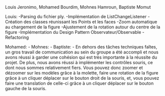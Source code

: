 Louis Jeronimo, Mohamed Bourdim, Mohnes Hamroun, Baptiste Momut

Louis:
     -Parsing du fichier ply.
     -Implémentation de ListChangeListener
     -Création des classes réunissant les Points et les faces
     -Zoom automatique au chargement de la figure
     -Ajustement de la rotation autour du centre de la figure
     -Implémentation du Design Pattern Observateur/Observable
     -Refactoring

Mohamed:
    -
Mohnes:
    -
Baptiste:
    -
En dehors des tâches techniques faîtes, un gros travail de communication au sein du groupe a été accompli et nous avons réussi à garder une cohésion qui est très importante à la réussite du projet.
De plus, nous avons réussi à implémenter les contrôles souris, ce dont nous sommes relativement fiers.
Vous pouvez donc zoomer et dézoomer sur les modèles grâce à la molette, faire une rotation de la figure grâce à un cliquer déplacer sur le bouton droit de la souris, et, vous pouvez faire une translation de celle-ci grâce à un cliquer déplacer sur le bouton gauche de la souris.
